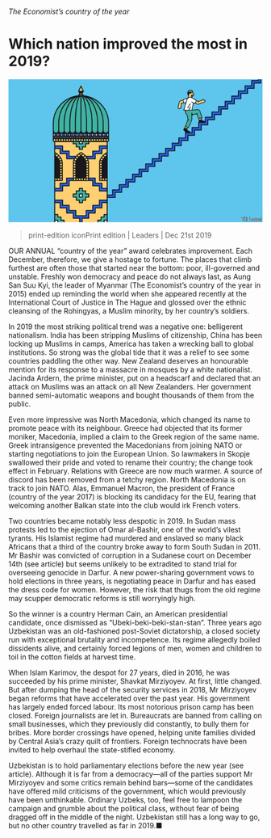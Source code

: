 ###### The Economist’s country of the year

# Which nation improved the most in 2019? 

![image](images/20191221_LDD002_0.jpg) 

> print-edition iconPrint edition | Leaders | Dec 21st 2019 

OUR ANNUAL “country of the year” award celebrates improvement. Each December, therefore, we give a hostage to fortune. The places that climb furthest are often those that started near the bottom: poor, ill-governed and unstable. Freshly won democracy and peace do not always last, as Aung San Suu Kyi, the leader of Myanmar (The Economist’s country of the year in 2015) ended up reminding the world when she appeared recently at the International Court of Justice in The Hague and glossed over the ethnic cleansing of the Rohingyas, a Muslim minority, by her country’s soldiers. 

In 2019 the most striking political trend was a negative one: belligerent nationalism. India has been stripping Muslims of citizenship, China has been locking up Muslims in camps, America has taken a wrecking ball to global institutions. So strong was the global tide that it was a relief to see some countries paddling the other way. New Zealand deserves an honourable mention for its response to a massacre in mosques by a white nationalist. Jacinda Ardern, the prime minister, put on a headscarf and declared that an attack on Muslims was an attack on all New Zealanders. Her government banned semi-automatic weapons and bought thousands of them from the public. 

Even more impressive was North Macedonia, which changed its name to promote peace with its neighbour. Greece had objected that its former moniker, Macedonia, implied a claim to the Greek region of the same name. Greek intransigence prevented the Macedonians from joining NATO or starting negotiations to join the European Union. So lawmakers in Skopje swallowed their pride and voted to rename their country; the change took effect in February. Relations with Greece are now much warmer. A source of discord has been removed from a tetchy region. North Macedonia is on track to join NATO. Alas, Emmanuel Macron, the president of France (country of the year 2017) is blocking its candidacy for the EU, fearing that welcoming another Balkan state into the club would irk French voters. 

Two countries became notably less despotic in 2019. In Sudan mass protests led to the ejection of Omar al-Bashir, one of the world’s vilest tyrants. His Islamist regime had murdered and enslaved so many black Africans that a third of the country broke away to form South Sudan in 2011. Mr Bashir was convicted of corruption in a Sudanese court on December 14th (see article) but seems unlikely to be extradited to stand trial for overseeing genocide in Darfur. A new power-sharing government vows to hold elections in three years, is negotiating peace in Darfur and has eased the dress code for women. However, the risk that thugs from the old regime may scupper democratic reforms is still worryingly high. 

So the winner is a country Herman Cain, an American presidential candidate, once dismissed as “Ubeki-beki-beki-stan-stan”. Three years ago Uzbekistan was an old-fashioned post-Soviet dictatorship, a closed society run with exceptional brutality and incompetence. Its regime allegedly boiled dissidents alive, and certainly forced legions of men, women and children to toil in the cotton fields at harvest time. 

When Islam Karimov, the despot for 27 years, died in 2016, he was succeeded by his prime minister, Shavkat Mirziyoyev. At first, little changed. But after dumping the head of the security services in 2018, Mr Mirziyoyev began reforms that have accelerated over the past year. His government has largely ended forced labour. Its most notorious prison camp has been closed. Foreign journalists are let in. Bureaucrats are banned from calling on small businesses, which they previously did constantly, to bully them for bribes. More border crossings have opened, helping unite families divided by Central Asia’s crazy quilt of frontiers. Foreign technocrats have been invited to help overhaul the state-stifled economy. 

Uzbekistan is to hold parliamentary elections before the new year (see article). Although it is far from a democracy—all of the parties support Mr Mirziyoyev and some critics remain behind bars—some of the candidates have offered mild criticisms of the government, which would previously have been unthinkable. Ordinary Uzbeks, too, feel free to lampoon the campaign and grumble about the political class, without fear of being dragged off in the middle of the night. Uzbekistan still has a long way to go, but no other country travelled as far in 2019.■ 

